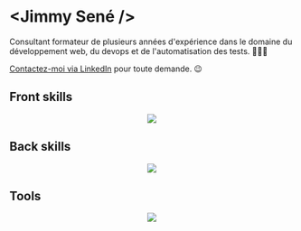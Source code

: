 # <Jimmy Sené />

Consultant formateur de plusieurs années d'expérience dans le domaine du développement web, du devops et de l'automatisation des tests. 🧑🏻‍💻

<a href="https://www.linkedin.com/in/jimmy-sene/">Contactez-moi via LinkedIn</a> pour toute demande. 😉

## Front skills

<p align="center">
  <a href="https://skillicons.dev">
    <img src="https://skillicons.dev/icons?i=html,css,js,ts,react,angular,vue,vite" />
  </a>
</p>

## Back skills

<p align="center">
  <a href="https://skillicons.dev">
    <img src="https://skillicons.dev/icons?i=nodejs,express,discordjs,php,symfony,ruby,rails,mysql,postgres,sequelize,mongodb,redis" />
  </a>
</p>

## Tools

<p align="center">
  <a href="https://skillicons.dev">
    <img src="https://skillicons.dev/icons?i=vscode,git,github,gitlab,jest,vitest,cypress,selenium,docker,kubernetes,discord,bash" />
  </a>
</p>
